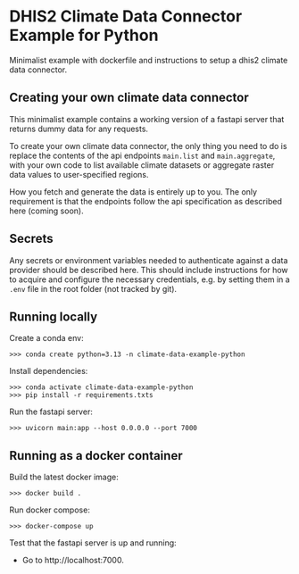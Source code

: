 # DHIS2 Climate Data Connector Example for Python

Minimalist example with dockerfile and instructions to setup a dhis2 climate data connector. 

## Creating your own climate data connector

This minimalist example contains a working version of a fastapi server that returns dummy data for any requests. 

To create your own climate data connector, the only thing you need to do is replace the contents of the api endpoints `main.list` and `main.aggregate`,
with your own code to list available climate datasets or aggregate raster data values to user-specified regions. 

How you fetch and generate the data is entirely up to you. The only requirement is that the endpoints follow the api specification as described here (coming soon). 

## Secrets

Any secrets or environment variables needed to authenticate against a data provider should be described here. This should include instructions for how to acquire and configure the necessary credentials, e.g. by setting them in a `.env` file in the root folder (not tracked by git). 

## Running locally

Create a conda env:

```
>>> conda create python=3.13 -n climate-data-example-python
```

Install dependencies:

```
>>> conda activate climate-data-example-python
>>> pip install -r requirements.txts
```

Run the fastapi server:

```
>>> uvicorn main:app --host 0.0.0.0 --port 7000
```

## Running as a docker container

Build the latest docker image:

```
>>> docker build .
```

Run docker compose:

```
>>> docker-compose up
```

Test that the fastapi server is up and running: 

- Go to http://localhost:7000. 
